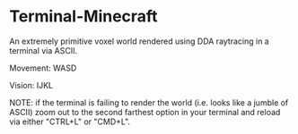 # Terminal-Minecraft
An extremely primitive voxel world rendered using DDA raytracing in a terminal via ASCII.

Movement: WASD

Vision: IJKL

NOTE: if the terminal is failing to render the world (i.e. looks like a jumble of ASCII) zoom out to the second farthest option in your terminal and reload via either "CTRL+L" or "CMD+L".
